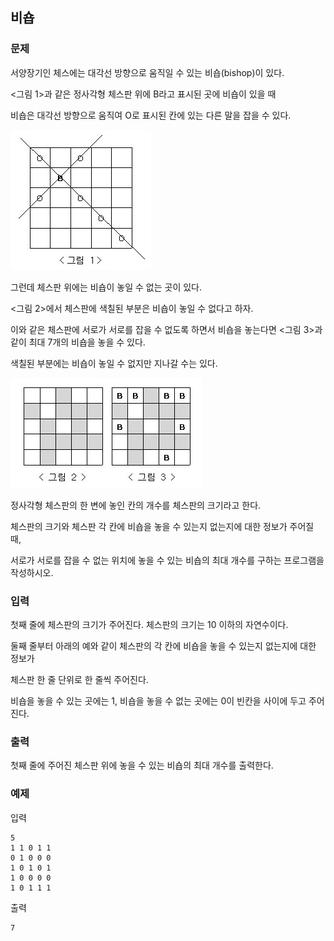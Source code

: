 ## 비숍

### 문제

서양장기인 체스에는 대각선 방향으로 움직일 수 있는 비숍(bishop)이 있다.

<그림 1>과 같은 정사각형 체스판 위에 B라고 표시된 곳에 비숍이 있을 때

비숍은 대각선 방향으로 움직여 O로 표시된 칸에 있는 다른 말을 잡을 수 있다.

![그림01](fig_01.jpg)


그런데 체스판 위에는 비숍이 놓일 수 없는 곳이 있다.

<그림 2>에서 체스판에 색칠된 부분은 비숍이 놓일 수 없다고 하자.

이와 같은 체스판에 서로가 서로를 잡을 수 없도록 하면서 비숍을 놓는다면 <그림 3>과 같이 최대 7개의 비숍을 놓을 수 있다.

색칠된 부분에는 비숍이 놓일 수 없지만 지나갈 수는 있다.

![그림02_그림03](fig_02.jpg)


정사각형 체스판의 한 변에 놓인 칸의 개수를 체스판의 크기라고 한다.

체스판의 크기와 체스판 각 칸에 비숍을 놓을 수 있는지 없는지에 대한 정보가 주어질 때,

서로가 서로를 잡을 수 없는 위치에 놓을 수 있는 비숍의 최대 개수를 구하는 프로그램을 작성하시오.


### 입력
​첫째 줄에 체스판의 크기가 주어진다. 체스판의 크기는 10 이하의 자연수이다.

둘째 줄부터 아래의 예와 같이 체스판의 각 칸에 비숍을 놓을 수 있는지 없는지에 대한 정보가

체스판 한 줄 단위로 한 줄씩 주어진다.

비숍을 놓을 수 있는 곳에는 1, 비숍을 놓을 수 없는 곳에는 0이 빈칸을 사이에 두고 주어진다.


### 출력
첫째 줄에 주어진 체스판 위에 놓을 수 있는 비숍의 최대 개수를 출력한다.


### 예제
입력
```
5
1 1 0 1 1
0 1 0 0 0
1 0 1 0 1
1 0 0 0 0
1 0 1 1 1
```

출력
```
7
```